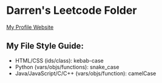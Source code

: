 # Darren's Leetcode Folder
<a href="https://damiyu.github.io/leetcode-profile/src/pages/index.html" target="_blank">My Profile Website</a>

## My File Style Guide:
- HTML/CSS (ids/class): kebab-case
- Python (vars/objs/functions): snake_case
- Java/JavaScript/C/C++ (vars/objs/function): camelCase
